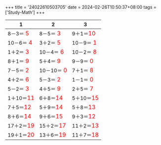 +++ 
title = '24022610503705' 
date = 2024-02-26T10:50:37+08:00 
tags = ['Study-Math'] 
+++ 

1 | 2 | 3 
-- | -- | -- 
8－3＝<font color=red size=4> 5</font> | 8－5＝<font color=red size=4> 3</font> | 9＋1＝<font color=red size=4>10</font> 
10－6＝<font color=red size=4> 4</font> | 3＋2＝<font color=red size=4> 5</font> | 10－9＝<font color=red size=4> 1</font> 
1＋2＝<font color=red size=4> 3</font> | 10－4＝<font color=red size=4> 6</font> | 10－2＝<font color=red size=4> 8</font> 
8＋1＝<font color=red size=4> 9</font> | 5＋4＝<font color=red size=4> 9</font> | 9－9＝<font color=red size=4> 0</font> 
7－5＝<font color=red size=4> 2</font> | 10－10＝<font color=red size=4> 0</font> | 7＋1＝<font color=red size=4> 8</font> 
4＋2＝<font color=red size=4> 6</font> | 5－3＝<font color=red size=4> 2</font> | 1－1＝<font color=red size=4> 0</font> 
5－2＝<font color=red size=4> 3</font> | 4＋5＝<font color=red size=4> 9</font> | 2＋5＝<font color=red size=4> 7</font> 
1＋10＝<font color=red size=4>11</font> | 6＋8＝<font color=red size=4>14</font> | 5＋10＝<font color=red size=4>15</font> 
7＋5＝<font color=red size=4>12</font> | 5＋9＝<font color=red size=4>14</font> | 5＋8＝<font color=red size=4>13</font> 
8＋6＝<font color=red size=4>14</font> | 9＋6＝<font color=red size=4>15</font> | 9＋3＝<font color=red size=4>12</font> 
17＋2＝<font color=red size=4>19</font> | 15＋2＝<font color=red size=4>17</font> | 11＋2＝<font color=red size=4>13</font> 
19＋1＝<font color=red size=4>20</font> | 13＋6＝<font color=red size=4>19</font> | 11＋7＝<font color=red size=4>18</font> 

